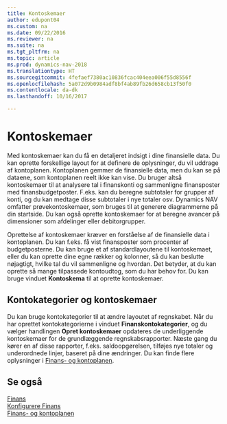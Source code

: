 ```yaml
---
title: Kontoskemaer
author: edupont04
ms.custom: na
ms.date: 09/22/2016
ms.reviewer: na
ms.suite: na
ms.tgt_pltfrm: na
ms.topic: article
ms.prod: dynamics-nav-2018
ms.translationtype: HT
ms.sourcegitcommit: 4fefaef7380ac10836fcac404eea006f55d8556f
ms.openlocfilehash: 5a072d9b0984adf8bf4ab89fb26d658cb13f50f0
ms.contentlocale: da-dk
ms.lasthandoff: 10/16/2017

---
```


# <a name="account-schedules"></a>Kontoskemaer
Med kontoskemaer kan du få en detaljeret indsigt i dine finansielle data. Du kan oprette forskellige layout for at definere de oplysninger, du vil uddrage af kontoplanen. Kontoplanen gemmer de finansielle data, men du kan se på dataene, som kontoplanen reelt ikke kan vise. Du bruger altså kontoskemaer til at analysere tal i finanskonti og sammenligne finansposter med finansbudgetposter.
F.eks. kan du beregne subtotaler for grupper af konti, og du kan medtage disse subtotaler i nye totaler osv.
Dynamics NAV omfatter prøvekontoskemaer, som bruges til at generere diagrammerne på din startside. Du kan også oprette kontoskemaer for at beregne avancer på dimensioner som afdelinger eller debitorgrupper.  

Oprettelse af kontoskemaer kræver en forståelse af de finansielle data i kontoplanen.
Du kan f.eks. få vist finansposter som procenter af budgetposterne.
Du kan bruge et af standardlayoutene til kontoskemaet, eller du kan oprette dine egne rækker og kolonner, så du kan beslutte nøjagtigt, hvilke tal du vil sammenligne og hvordan.
Det betyder, at du kan oprette så mange tilpassede kontoudtog, som du har behov for. Du kan bruge vinduet **Kontoskema** til at oprette kontoskemaer.  

## <a name="account-categories-and-account-schedules"></a>Kontokategorier og kontoskemaer
Du kan bruge kontokategorier til at ændre layoutet af regnskabet. Når du har oprettet kontokategorierne i vinduet **Finanskontokategorier**, og du vælger handlingen **Opret kontoskemaer** opdateres de underliggende kontoskemaer for de grundlæggende regnskabsrapporter. Næste gang du kører en af disse rapporter, f.eks. saldoopgørelsen, tilføjes nye totaler og underordnede linjer, baseret på dine ændringer. Du kan finde flere oplysninger i [Finans- og kontoplanen](finance-general-ledger.md).    
## <a name="see-also"></a>Se også
[Finans](finance.md)  
[Konfigurere Finans](finance-setup-finance.md)  
[Finans- og kontoplanen](finance-general-ledger.md)  


